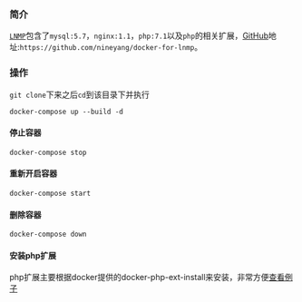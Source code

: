 ### 简介
[`LNMP`](https://github.com/nineyang/docker-for-lnmp)包含了`mysql:5.7`，`nginx:1.1`，`php:7.1`以及`php`的相关扩展，[GitHub](https://github.com/nineyang/docker-for-lnmp)地址:`https://github.com/nineyang/docker-for-lnmp`。
### 操作
`git clone`下来之后`cd`到该目录下并执行
```
docker-compose up --build -d
```
#### 停止容器
```
docker-compose stop
```
#### 重新开启容器
```
docker-compose start
```
#### 删除容器
```
docker-compose down
```
#### 安装php扩展
php扩展主要根据docker提供的docker-php-ext-install来安装，非常方便[查看例子](https://github.com/nineyang/docker-for-lnmp/blob/master/docker/DockerFilePHP)